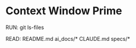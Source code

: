 # Context Window Prime

RUN:
    git ls-files

READ:
    README.md
    ai_docs/*
    CLAUDE.md
    specs/*